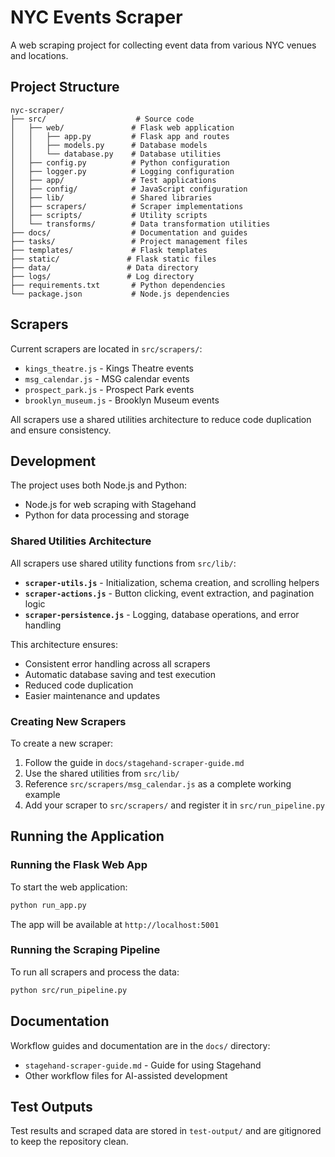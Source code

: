 # NYC Events Scraper

A web scraping project for collecting event data from various NYC venues and locations.

## Project Structure

```
nyc-scraper/
├── src/                    # Source code
│   ├── web/               # Flask web application
│   │   ├── app.py         # Flask app and routes
│   │   ├── models.py      # Database models
│   │   └── database.py    # Database utilities
│   ├── config.py          # Python configuration
│   ├── logger.py          # Logging configuration
│   ├── app/               # Test applications
│   ├── config/            # JavaScript configuration
│   ├── lib/               # Shared libraries
│   ├── scrapers/          # Scraper implementations
│   ├── scripts/           # Utility scripts
│   └── transforms/        # Data transformation utilities
├── docs/                  # Documentation and guides
├── tasks/                 # Project management files
├── templates/             # Flask templates
├── static/               # Flask static files
├── data/                 # Data directory
├── logs/                 # Log directory
├── requirements.txt       # Python dependencies
└── package.json           # Node.js dependencies
```

## Scrapers

Current scrapers are located in `src/scrapers/`:
- `kings_theatre.js` - Kings Theatre events
- `msg_calendar.js` - MSG calendar events  
- `prospect_park.js` - Prospect Park events
- `brooklyn_museum.js` - Brooklyn Museum events

All scrapers use a shared utilities architecture to reduce code duplication and ensure consistency.

## Development

The project uses both Node.js and Python:
- Node.js for web scraping with Stagehand
- Python for data processing and storage

### Shared Utilities Architecture

All scrapers use shared utility functions from `src/lib/`:

- **`scraper-utils.js`** - Initialization, schema creation, and scrolling helpers
- **`scraper-actions.js`** - Button clicking, event extraction, and pagination logic
- **`scraper-persistence.js`** - Logging, database operations, and error handling

This architecture ensures:
- Consistent error handling across all scrapers
- Automatic database saving and test execution
- Reduced code duplication
- Easier maintenance and updates

### Creating New Scrapers

To create a new scraper:
1. Follow the guide in `docs/stagehand-scraper-guide.md`
2. Use the shared utilities from `src/lib/`
3. Reference `src/scrapers/msg_calendar.js` as a complete working example
4. Add your scraper to `src/scrapers/` and register it in `src/run_pipeline.py`

## Running the Application

### Running the Flask Web App

To start the web application:

```bash
python run_app.py
```

The app will be available at `http://localhost:5001`

### Running the Scraping Pipeline

To run all scrapers and process the data:

```bash
python src/run_pipeline.py
```

## Documentation

Workflow guides and documentation are in the `docs/` directory:
- `stagehand-scraper-guide.md` - Guide for using Stagehand
- Other workflow files for AI-assisted development

## Test Outputs

Test results and scraped data are stored in `test-output/` and are gitignored to keep the repository clean.